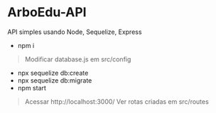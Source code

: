 # ArboEdu-API
API simples usando Node, Sequelize, Express

- npm i

> Modificar database.js em src/config

- npx sequelize db:create
- npx sequelize db:migrate
- npm start

> Acessar http://localhost:3000/
> Ver rotas criadas em src/routes
